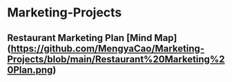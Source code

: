 # Marketing-Projects
## Restaurant Marketing Plan [Mind Map] (https://github.com/MengyaCao/Marketing-Projects/blob/main/Restaurant%20Marketing%20Plan.png)
